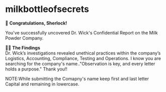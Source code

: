 # milkbottleofsecrets
🎉 **Congratulations, Sherlock!**

You've successfully uncovered Dr. Wick's Confidential Report on the Milk Powder Company.

🕵️‍♂️ **The Findings**  
Dr. Wick’s investigations revealed unethical practices within the company’s Logistics, Accounting, Compliance, Testing and Operations.
I know you are searching for the company's name.."Observation is key, and every letter holds a purpose."
Thank you!!

NOTE:While submitting the Comapny's name keep first and last letter Capital and remaining in lowercase.
